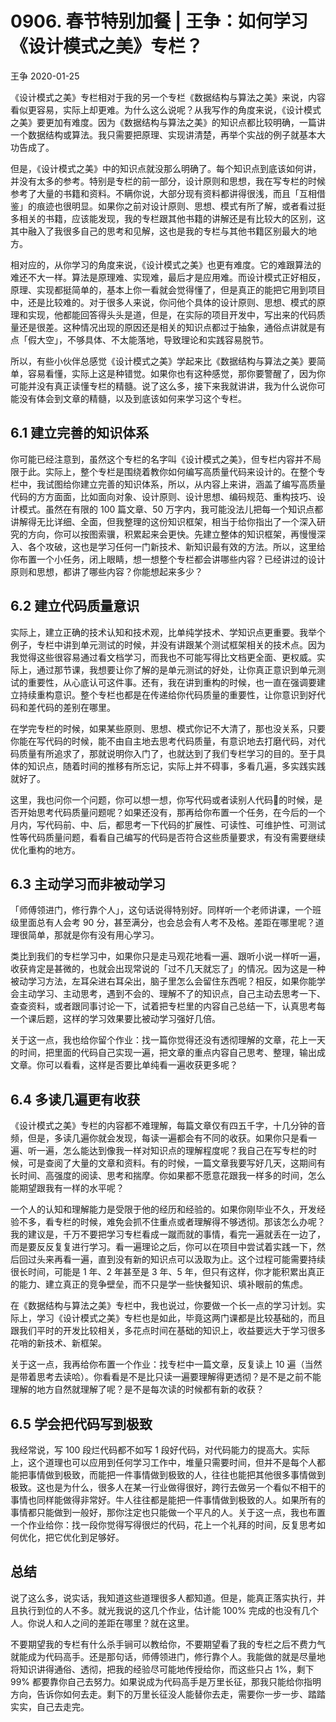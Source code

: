 # 0906. 春节特别加餐 | 王争：如何学习《设计模式之美》专栏？

王争 2020-01-25

《设计模式之美》专栏相对于我的另一个专栏《数据结构与算法之美》来说，内容看似更容易，实际上却更难。为什么这么说呢？从我写作的角度来说，《设计模式之美》要更加有难度。因为《数据结构与算法之美》的知识点都比较明确，一篇讲一个数据结构或算法。我只需要把原理、实现讲清楚，再举个实战的例子就基本大功告成了。

但是，《设计模式之美》中的知识点就没那么明确了。每个知识点到底该如何讲，并没有太多的参考。特别是专栏的前一部分，设计原则和思想，我在写专栏的时候参考了大量的书籍和资料。不瞒你说，大部分现有资料都讲得很浅，而且「互相借鉴」的痕迹也很明显。如果你之前对设计原则、思想、模式有所了解，或者看过挺多相关的书籍，应该能发现，我的专栏跟其他书籍的讲解还是有比较大的区别，这其中融入了我很多自己的思考和见解，这也是我的专栏与其他书籍区别最大的地方。

相对应的，从你学习的角度来说，《设计模式之美》也更有难度。它的难跟算法的难还不大一样。算法是原理难、实现难，最后才是应用难。而设计模式正好相反，原理、实现都挺简单的，基本上你一看就会觉得懂了，但是真正的能把它用到项目中，还是比较难的。对于很多人来说，你问他个具体的设计原则、思想、模式的原理和实现，他都能回答得头头是道，但是，在实际的项目开发中，写出来的代码质量还是很差。这种情况出现的原因还是相关的知识点都过于抽象，通俗点讲就是有点「假大空」，不够具体、不太能落地，导致理论和实践容易脱节。

所以，有些小伙伴总感觉《设计模式之美》学起来比《数据结构与算法之美》要简单，容易看懂，实际上这是种错觉。如果你也有这种感觉，那你要警醒了，因为你可能并没有真正读懂专栏的精髓。说了这么多，接下来我就讲讲，我为什么说你可能没有体会到文章的精髓，以及到底该如何来学习这个专栏。

## 6.1 建立完善的知识体系

你可能已经注意到，虽然这个专栏的名字叫《设计模式之美》，但专栏内容并不局限于此。实际上，整个专栏是围绕着教你如何编写高质量代码来设计的。在整个专栏中，我试图给你建立完善的知识体系，所以，从内容上来讲，涵盖了编写高质量代码的方方面面，比如面向对象、设计原则、设计思想、编码规范、重构技巧、设计模式。虽然在有限的 100 篇文章、50 万字内，我可能没法儿把每一个知识点都讲解得无比详细、全面，但我整理的这份知识框架，相当于给你指出了一个深入研究的方向，你可以按图索骥，积累起来会更快。先建立整体的知识框架，再慢慢深入、各个攻破，这也是学习任何一门新技术、新知识最有效的方法。所以，这里给你布置一个小任务，闭上眼睛，想一想整个专栏都会讲哪些内容？已经讲过的设计原则和思想，都讲了哪些内容？你能想起来多少？

## 6.2 建立代码质量意识

实际上，建立正确的技术认知和技术观，比单纯学技术、学知识点更重要。我举个例子，专栏中讲到单元测试的时候，并没有讲跟某个测试框架相关的技术点。因为我觉得这些很容易通过看文档学习，而我也不可能写得比文档更全面、更权威。实际上，通过那节课，我想要让你了解的是单元测试的好处，让你真正意识到单元测试的重要性，从心底认可这件事。还有，我在讲到重构的时候，也一直在强调要建立持续重构意识。整个专栏也都是在传递给你代码质量的重要性，让你意识到好代码和差代码的差别在哪里。

在学完专栏的时候，如果某些原则、思想、模式你记不大清了，那也没关系，只要你能在写代码的时候，能不由自主地去思考代码质量，有意识地去打磨代码，对代码质量有所追求了，那就说明你入门了，也就达到了我们专栏学习的目的。至于具体的知识点，随着时间的推移有所忘记，实际上并不碍事，多看几遍，多实践实践就好了。

这里，我也问你一个问题，你可以想一想，你写代码或者读别人代码的时候，是否开始思考代码质量问题呢？如果还没有，那再给你布置一个任务，在今后的一个月内，写代码前、中、后，都思考一下代码的扩展性、可读性、可维护性、可测试性等代码质量问题，看看自己编写的代码是否符合这些质量要求，有没有需要继续优化重构的地方。

## 6.3 主动学习而非被动学习

「师傅领进门，修行靠个人」，这句话说得特别好。同样听一个老师讲课，一个班级里面总有人会考 90 分，甚至满分，也会总会有人考不及格。差距在哪里呢？道理很简单，那就是你有没有用心学习。

类比到我们的专栏学习中，如果你只是走马观花地看一遍、跟听小说一样听一遍，收获肯定是甚微的，也就会出现常说的「过不几天就忘了」的情况。因为这是一种被动学习方法，左耳朵进右耳朵出，脑子里怎么会留住东西呢？相反，如果你能学会主动学习、主动思考，遇到不会的、理解不了的知识点，自己主动去思考一下、查查资料，或者跟同事讨论一下，试着把专栏里的内容自己总结一下，认真思考每一个课后题，这样的学习效果要比被动学习强好几倍。

关于这一点，我也给你留个作业：找一篇你觉得还没有透彻理解的文章，花上一天的时间，把里面的代码自己实现一遍，把文章的重点内容自己思考、整理，输出成文章。你可以看看，这样是否要比单纯看一遍收获更多呢？

## 6.4 多读几遍更有收获

《设计模式之美》专栏的内容都不难理解，每篇文章仅有四五千字，十几分钟的音频，但是，多读几遍你就会发现，每读一遍都会有不同的收获。如果你只是看一遍、听一遍，怎么能达到像我一样对知识点的理解程度呢？我自己在写专栏的时候，可是查阅了大量的文章和资料。有的时候，一篇文章我要写好几天，这期间有长时间、高强度的阅读、思考和揣摩。你如果都不愿意花跟我一样多的时间，怎么能期望跟我有一样的水平呢？

一个人的认知和理解能力是受限于他的经历和经验的。如果你刚毕业不久，开发经验不多，看专栏的时候，难免会抓不住重点或者理解得不够透彻。那该怎么办呢？我的建议是，千万不要把学习专栏看成一蹴而就的事情，看完一遍就丢在一边了，而是要反反复复进行学习。看一遍理论之后，你可以在项目中尝试着实践一下，然后回过头来再看一遍，直到没有新的知识点可以汲取为止。这个过程可能需要持续很长时间，可能是 1 年、2 年甚至是 3 年、5 年，但只有这样，你才能积累出真正的能力、建立真正的竞争壁垒，而不只是学一些快餐知识、填补眼前的焦虑。

在《数据结构与算法之美》专栏中，我也说过，你要做一个长一点的学习计划。实际上，学习《设计模式之美》专栏也是如此，毕竟这两门课都是比较基础的，而且跟我们平时的开发比较相关，多花点时间在基础的知识上，收益要远大于学习很多花哨的新技术、新框架。

关于这一点，我再给你布置一个作业：找专栏中一篇文章，反复读上 10 遍（当然是带着思考去读哈）。你看看是不是比只读一遍要理解得更透彻？是不是之前不能理解的地方自然就理解了呢？是不是每次读的时候都有新的收获？

## 6.5 学会把代码写到极致

我经常说，写 100 段烂代码都不如写 1 段好代码，对代码能力的提高大。实际上，这个道理也可以应用到任何学习工作中，堆量只需要时间，但并不是每个人都能把事情做到极致，而能把一件事情做到极致的人，往往也能把其他很多事情做到极致。这也是为什么，很多人在某一行业做得很好，跨行去做另一个看似不相干的事情也同样能做得非常好。牛人往往都是能把一件事情做到极致的人。如果所有的事情都只能做到一般好，那你注定也只能做一个平凡的人。关于这一点，我也布置一个作业给你：找一段你觉得写得很烂的代码，花上一个礼拜的时间，反复思考如何优化，把它优化到足够好。

## 总结

说了这么多，说实话，我知道这些道理很多人都知道。但是，能真正落实执行，并且执行到位的人不多。就光我说的这几个作业，估计能 100% 完成的也没有几个人。你说人和人之间的差距在哪里？就在这里。

不要期望我的专栏有什么杀手锏可以教给你，不要期望看了我的专栏之后不费力气就能成为代码高手。还是那句话，师傅领进门，修行靠个人。我能做的就是尽量地将知识讲得通俗、透彻，把我的经验尽可能地传授给你，而这些只占 1%，剩下 99% 都要靠你自己去努力。如果说成为代码高手是万里长征，那我只能给你指明方向，告诉你如何去走。剩下的万里长征没人能替你去走，需要你一步一步、踏踏实实，自己去走完。
